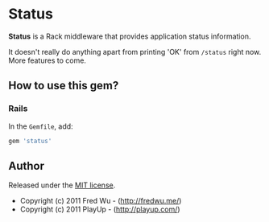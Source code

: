 # Status

__Status__ is a Rack middleware that provides application status information.

It doesn't really do anything apart from printing 'OK' from `/status` right now. More features to come.

## How to use this gem?

### Rails

In the `Gemfile`, add:

``` ruby
gem 'status'
```

## Author

Released under the [MIT license](http://www.opensource.org/licenses/mit-license.php).

- Copyright (c) 2011 Fred Wu - (<http://fredwu.me/>)
- Copyright (c) 2011 PlayUp - (<http://playup.com/>)
